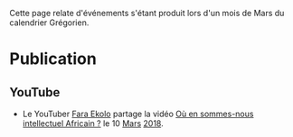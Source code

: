 <!-- TITLE: 03 - Mars -->
<!-- SUBTITLE: Événements s'étant produit un mois de Mars -->

Cette page relate d'événements s'étant produit lors d'un mois de Mars du calendrier Grégorien.

# Publication
## YouTube
* Le YouTuber [Fara Ekolo](https://www.youtube.com/channel/UC6-IxpEVchmoKRXDl9fMxrw) partage la vidéo [Où en sommes-nous intellectuel Africain ?](https://www.youtube.com/watch?v=QSNLaGlcGAc) le 10 [Mars](/histoire/date/calendrier-gregorien/par-mois/mars) [2018](/histoire/date/calendrier-gregorien/par-annee/2018).